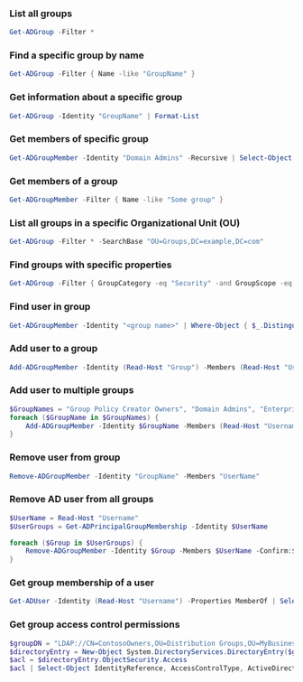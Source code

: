 ### List all groups
```powershell
Get-ADGroup -Filter *
```

### Find a specific group by name
```powershell
Get-ADGroup -Filter { Name -like "GroupName" }
```

### Get information about a specific group
```powershell
Get-ADGroup -Identity "GroupName" | Format-List
```

### Get members of specific group
```powershell
Get-ADGroupMember -Identity "Domain Admins" -Recursive | Select-Object Name, SamAccountName
```

### Get members of a group 
```powershell
Get-ADGroupMember -Filter { Name -like "Some group" } 
```

### List all groups in a specific Organizational Unit (OU)
```powershell
Get-ADGroup -Filter * -SearchBase "OU=Groups,DC=example,DC=com"
```

### Find groups with specific properties
```powershell
Get-ADGroup -Filter { GroupCategory -eq "Security" -and GroupScope -eq "Global" }
```

### Find user in group
```powershell
Get-ADGroupMember -Identity "<group name>" | Where-Object { $_.DistinguishedName -like "*<user name>*" }
```

### Add user to a group  
```powershell
Add-ADGroupMember -Identity (Read-Host "Group") -Members (Read-Host "Username")
```

### Add user to multiple groups
```powershell
$GroupNames = "Group Policy Creator Owners", "Domain Admins", "Enterprise Admins", "Schema Admins", "Administrators"
foreach ($GroupName in $GroupNames) {
    Add-ADGroupMember -Identity $GroupName -Members (Read-Host "Username")
}
```

### Remove user from group
```powershell
Remove-ADGroupMember -Identity "GroupName" -Members "UserName"
```

### Remove AD user from all groups
```powershell
$UserName = Read-Host "Username"
$UserGroups = Get-ADPrincipalGroupMembership -Identity $UserName

foreach ($Group in $UserGroups) {
    Remove-ADGroupMember -Identity $Group -Members $UserName -Confirm:$false
}
```

### Get group membership of a user
```powershell
Get-ADUser -Identity (Read-Host "Username") -Properties MemberOf | Select-Object -ExpandProperty MemberOf
```  

### Get group access control permissions  
```powershell  
$groupDN = "LDAP://CN=ContosoOwners,OU=Distribution Groups,OU=MyBusiness,DC=ContosoDomain,DC=local"
$directoryEntry = New-Object System.DirectoryServices.DirectoryEntry($groupDN)
$acl = $directoryEntry.ObjectSecurity.Access
$acl | Select-Object IdentityReference, AccessControlType, ActiveDirectoryRights
```  
